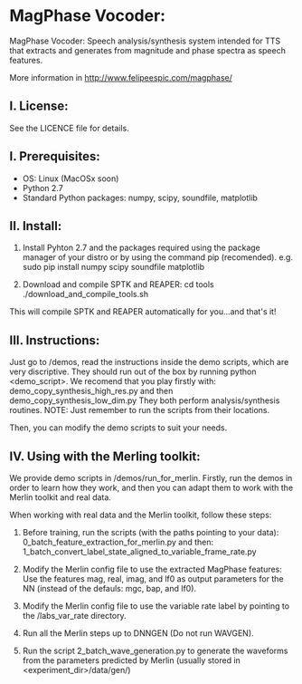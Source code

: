MagPhase Vocoder:
=================
MagPhase Vocoder: Speech analysis/synthesis system intended for TTS that extracts and generates from magnitude and phase spectra as speech features.

More information in http://www.felipeespic.com/magphase/

I. License:
-----------

See the LICENCE file for details.


I. Prerequisites:
-----------------

- OS: Linux (MacOSx soon)
- Python 2.7
- Standard Python packages: numpy, scipy, soundfile, matplotlib


II. Install:
------------
1. Install Pyhton 2.7 and the packages required using the package manager of your distro or by using the command pip (recomended).
e.g. sudo pip install numpy scipy soundfile matplotlib

2. Download and compile SPTK and REAPER:
cd tools
./download_and_compile_tools.sh

This will compile SPTK and REAPER automatically for you...and that's it!


III. Instructions:
------------------

Just go to /demos, read the instructions inside the demo scripts, which are very discriptive.
They should run out of the box by running python <demo_script>.
We recomend that you play firstly with:
demo_copy_synthesis_high_res.py
and then
demo_copy_synthesis_low_dim.py
They both perform analysis/synthesis routines.
NOTE: Just remember to run the scripts from their locations.

Then, you can modify the demo scripts to suit your needs.


IV. Using with the Merling toolkit:
----------------------------------

We provide demo scripts  in /demos/run_for_merlin. Firstly, run the demos in order to learn how they work, and then you can adapt them to work with the Merlin toolkit and real data.

When working with real data and the Merlin toolkit, follow these steps:

1. Before training, run the scripts (with the paths pointing to your data):
0_batch_feature_extraction_for_merlin.py
and then:
1_batch_convert_label_state_aligned_to_variable_frame_rate.py

2. Modify the Merlin config file to use the extracted MagPhase features:
Use the features mag, real, imag, and lf0 as output parameters for the NN (instead of the defauls: mgc, bap, and lf0).

3. Modify the Merlin config file to use the variable rate label by pointing to the /labs_var_rate directory.

4. Run all the Merlin steps up to DNNGEN (Do not run WAVGEN).

5. Run the script 2_batch_wave_generation.py to generate the waveforms from the parameters predicted by Merlin (usually stored in <experiment_dir>/data/gen/)



